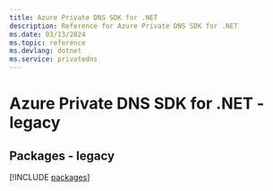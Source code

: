 ```yaml
---
title: Azure Private DNS SDK for .NET
description: Reference for Azure Private DNS SDK for .NET
ms.date: 03/13/2024
ms.topic: reference
ms.devlang: dotnet
ms.service: privatedns
---
```

# Azure Private DNS SDK for .NET - legacy
## Packages - legacy
[!INCLUDE [packages](private-dns-index.md)]